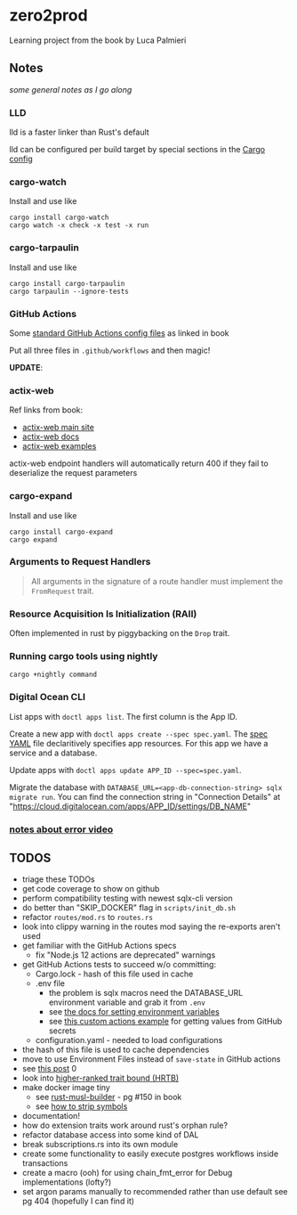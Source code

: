 # zero2prod

Learning project from the book by Luca Palmieri

## Notes

_some general notes as I go along_

### LLD

lld is a faster linker than Rust's default

lld can be configured per build target by special sections in the [Cargo config](.cargo/config.toml)

### cargo-watch

Install and use like

```
cargo install cargo-watch
cargo watch -x check -x test -x run
```

### cargo-tarpaulin

Install and use like

```
cargo install cargo-tarpaulin
cargo tarpaulin --ignore-tests
```

### GitHub Actions

Some [standard GitHub Actions config files](https://gist.github.com/LukeMathWalker/5ae1107432ce283310c3e601fac915f3) as linked in book

Put all three files in `.github/workflows` and then magic!

**UPDATE**:

### actix-web

Ref links from book:

- [actix-web main site](https://actix.rs/)
- [actix-web docs](https://docs.rs/actix-web/latest/actix_web/)
- [actix-web examples](https://github.com/actix/examples/)

actix-web endpoint handlers will automatically return 400 if they fail to deserialize the request parameters

### cargo-expand

Install and use like

```
cargo install cargo-expand
cargo expand
```

### Arguments to Request Handlers

> All arguments in the signature of a route handler must implement the `FromRequest` trait.

### Resource Acquisition Is Initialization (RAII)

Often implemented in rust by piggybacking on the `Drop` trait.

### Running cargo tools using nightly

`cargo +nightly command`

### Digital Ocean CLI

List apps with `doctl apps list`.
The first column is the App ID.

Create a new app with `doctl apps create --spec spec.yaml`.
The [spec YAML](./spec.yaml) file declaritively specifies app resources.
For this app we have a service and a database.

Update apps with `doctl apps update APP_ID --spec=spec.yaml`.

Migrate the database with `DATABASE_URL=<app-db-connection-string> sqlx migrate run`.
You can find the connection string in "Connection Details" at "https://cloud.digitalocean.com/apps/APP_ID/settings/DB_NAME"

### [notes about error video](error-handling-isnt-all-about-errors.nodes.md)

## TODOS

- triage these TODOs
- get code coverage to show on github
- perform compatibility testing with newest sqlx-cli version
- do better than "SKIP_DOCKER" flag in `scripts/init_db.sh`
- refactor `routes/mod.rs` to `routes.rs`
- look into clippy warning in the routes mod saying the re-exports aren't used
- get familiar with the GitHub Actions specs
  - fix "Node.js 12 actions are deprecated" warnings
- get GitHub Actions tests to succeed w/o committing:
  - Cargo.lock - hash of this file used in cache
  - .env file
    - the problem is sqlx macros need the DATABASE_URL environment variable and grab it from `.env`
    - see [the docs for setting environment variables](https://docs.github.com/en/enterprise-cloud@latest/actions/learn-github-actions/environment-variables)
    - see [this custom actions example](https://github.com/ozaytsev86/create-env-file-action) for getting values from GitHub secrets
  - configuration.yaml - needed to load configurations
- the hash of this file is used to cache dependencies
- move to use Environment Files instead of `save-state` in GitHub actions
- see [this post](https://github.blog/changelog/2022-10-11-github-actions-deprecating-save-state-and-set-output-commands/)
  0
- look into [higher-ranked trait bound (HRTB)](https://doc.rust-lang.org/nomicon/hrtb.html)
- make docker image tiny
  - see [rust-musl-builder](https://github.com/emk/rust-musl-builder) - pg #150 in book
  - see [how to strip symbols](https://github.com/johnthagen/min-sized-rust#strip-symbols-from-binary)
- documentation!
- how do extension traits work around rust's orphan rule?
- refactor database access into some kind of DAL
- break subscriptions.rs into its own module
- create some functionality to easily execute postgres workflows inside transactions
- create a macro (ooh) for using chain_fmt_error for Debug implementations (lofty?)
- set argon params manually to recommended rather than use default see pg 404 (hopefully I can find it)